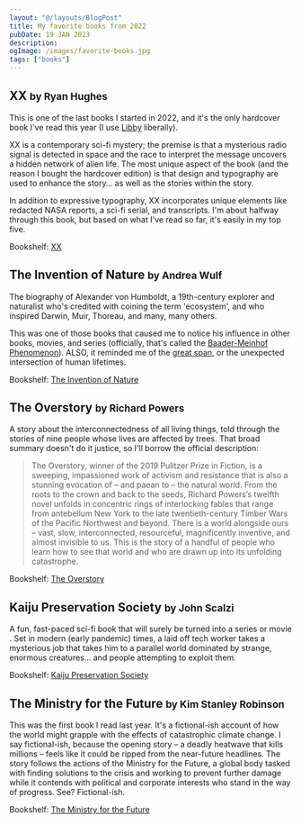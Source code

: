 ```yaml
---
layout: "@/layouts/BlogPost"
title: My favorite books from 2022
pubDate: 19 JAN 2023
description: 
ogImage: /images/favorite-books.jpg
tags: ["books"]
---
```


## XX <small>by Ryan Hughes</small>
This is one of the last books I started in 2022, and it's the only hardcover book I've read this year (I use [Libby](https://libbyapp.com/) liberally).

XX is a contemporary sci-fi mystery; the premise is that a mysterious radio signal is detected in space and the race to interpret the message uncovers a hidden network of alien life. The most unique aspect of the book (and the reason I bought the hardcover edition) is that design and typography are used to enhance the story… as well as the stories within the story.

In addition to expressive typography, XX incorporates unique elements like redacted NASA reports, a sci-fi serial, and  transcripts. I'm about halfway through this book, but based on what I've read so far, it's easily in my top five.

Bookshelf: [XX](https://bookshelf.kylewjohnston.com/book/xx)

## The Invention of Nature <small>by Andrea Wulf</small>
The biography of Alexander von Humboldt, a 19th-century explorer and naturalist who's credited with coining the term 'ecosystem', and who inspired Darwin, Muir, Thoreau, and many, many others.

This was one of those books that caused me to notice his influence in other books, movies, and series (officially, that's called the [Baader-Meinhof Phenomenon](https://lighthouse.mq.edu.au/article/july-2020/What-is-the-Baader-Meinhof-Phenomenon)). ALSO, it reminded me of the [great span](https://kottke.org/tag/The%20Great%20Span), or the unexpected intersection of human lifetimes.

Bookshelf: [The Invention of Nature](https://bookshelf.kylewjohnston.com/book/invention-of-nature)

## The Overstory <small>by Richard Powers</small>
A story about the interconnectedness of all living things, told through the stories of nine people whose lives are affected by trees. That broad summary doesn't do it justice, so I'll borrow the official description:
> The Overstory, winner of the 2019 Pulitzer Prize in Fiction, is a sweeping, impassioned work of activism and resistance that is also a stunning evocation of – and paean to – the natural world. From the roots to the crown and back to the seeds, Richard Powers’s twelfth novel unfolds in concentric rings of interlocking fables that range from antebellum New York to the late twentieth-century Timber Wars of the Pacific Northwest and beyond. There is a world alongside ours – vast, slow, interconnected, resourceful, magnificently inventive, and almost invisible to us. This is the story of a handful of people who learn how to see that world and who are drawn up into its unfolding catastrophe.

Bookshelf: [The Overstory](https://bookshelf.kylewjohnston.com/book/the-overstory)

## Kaiju Preservation Society <small>by John Scalzi</small>
A fun, fast-paced sci-fi book that will surely be turned into a series or movie . Set in modern (early pandemic) times, a laid off tech worker takes a mysterious job that takes him to a parallel world dominated by strange, enormous creatures… and people attempting to exploit them.

Bookshelf: [Kaiju Preservation Society](https://bookshelf.kylewjohnston.com/book/kaiju-preservation-society)

## The Ministry for the Future <small>by Kim Stanley Robinson</small>
This was the first book I read last year. It's a fictional-ish account of how the world might grapple with the effects of catastrophic climate change. I say fictional-ish, because the opening story – a deadly heatwave that kills millions – feels like it could be ripped from the near-future headlines. The story follows the actions of the Ministry for the Future, a global body tasked with finding solutions to the crisis and working to prevent further damage while it contends with political and corporate interests who stand in the way of progress. See? Fictional-ish.

Bookshelf: [The Ministry for the Future](https://bookshelf.kylewjohnston.com/book/ministry-for-the-future)
